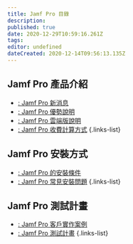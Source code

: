 ```yaml
---
title: Jamf Pro 目錄
description: 
published: true
date: 2020-12-29T10:59:16.261Z
tags: 
editor: undefined
dateCreated: 2020-12-14T09:56:13.135Z
---
```


## Jamf Pro 產品介紹
- [: Jamf Pro 新消息]()
- [: Jamf Pro 優勢說明](/jamf-pro/jamf-pro-advantages)
- [: Jamf Pro 雲端版說明]()
- [: Jamf Pro 收費計算方式]()
{.links-list}

## Jamf Pro 安裝方式
- [: Jamf Pro 的安裝條件](/jamf-pro/jamf-pro-installation/jamf-pro-installation)
- [: Jamf Pro 常見安裝問題]()
{.links-list}

## Jamf Pro 測試計畫
- [: Jamf Pro 客戶實作案例]()
- [: Jamf Pro 測試計畫](/jamf-pro/jamf-pro-test-plan)
{.links-list}